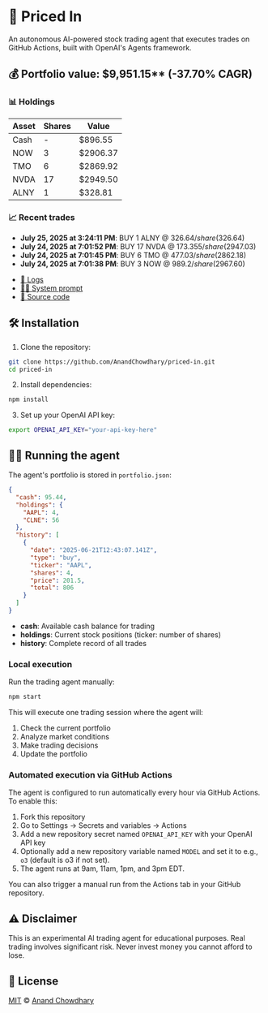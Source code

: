 # 🤖 Priced In

An autonomous AI-powered stock trading agent that executes trades on GitHub Actions, built with OpenAI's Agents framework.

<!-- auto start -->

## 💰 Portfolio value: $9,951.15** (-37.70% CAGR)

### 📊 Holdings

| Asset | Shares | Value |
|-------|--------|-------|
| Cash | - | $896.55 |
| NOW | 3 | $2906.37 |
| TMO | 6 | $2869.92 |
| NVDA | 17 | $2949.50 |
| ALNY | 1 | $328.81 |

### 📈 Recent trades

- **July 25, 2025 at 3:24:11 PM**: BUY 1 ALNY @ $326.64/share ($326.64)
- **July 24, 2025 at 7:01:52 PM**: BUY 17 NVDA @ $173.355/share ($2947.03)
- **July 24, 2025 at 7:01:45 PM**: BUY 6 TMO @ $477.03/share ($2862.18)
- **July 24, 2025 at 7:01:38 PM**: BUY 3 NOW @ $989.2/share ($2967.60)

<!-- auto end -->

- [🧠 Logs](./agent.log)
- [🧑‍💻 System prompt](./system-prompt.md)
- [📁 Source code](./agent.ts)

## 🛠️ Installation

1. Clone the repository:

```bash
git clone https://github.com/AnandChowdhary/priced-in.git
cd priced-in
```

2. Install dependencies:

```bash
npm install
```

3. Set up your OpenAI API key:

```bash
export OPENAI_API_KEY="your-api-key-here"
```

## 🏃‍♂️ Running the agent

The agent's portfolio is stored in `portfolio.json`:

```json
{
  "cash": 95.44,
  "holdings": {
    "AAPL": 4,
    "CLNE": 56
  },
  "history": [
    {
      "date": "2025-06-21T12:43:07.141Z",
      "type": "buy",
      "ticker": "AAPL",
      "shares": 4,
      "price": 201.5,
      "total": 806
    }
  ]
}
```

- **cash**: Available cash balance for trading
- **holdings**: Current stock positions (ticker: number of shares)
- **history**: Complete record of all trades

### Local execution

Run the trading agent manually:

```bash
npm start
```

This will execute one trading session where the agent will:

1. Check the current portfolio
2. Analyze market conditions
3. Make trading decisions
4. Update the portfolio

### Automated execution via GitHub Actions

The agent is configured to run automatically every hour via GitHub Actions. To enable this:

1. Fork this repository
2. Go to Settings → Secrets and variables → Actions
3. Add a new repository secret named `OPENAI_API_KEY` with your OpenAI API key
4. Optionally add a new repository variable named `MODEL` and set it to e.g., `o3` (default is o3 if not set).
5. The agent runs at 9am, 11am, 1pm, and 3pm EDT.

You can also trigger a manual run from the Actions tab in your GitHub repository.

## ⚠️ Disclaimer

This is an experimental AI trading agent for educational purposes. Real trading involves significant risk. Never invest money you cannot afford to lose.

## 📄 License

[MIT](./LICENSE) © [Anand Chowdhary](https://anandchowdhary.com)
